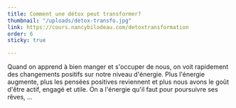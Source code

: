 ```yaml
---
title: Comment une détox peut transformer?
thumbnail: "/uploads/detox-transfo.jpg"
link: https://cours.nancybilodeau.com/detoxtransformation
order: 6
sticky: true

---
```

Quand on apprend à bien manger et s'occuper de nous, on voit rapidement des changements positifs sur notre niveau d'énergie. Plus l'énergie augmente, plus les pensées positives reviennent et plus nous avons le goût d'être actif, engagé et utile. On a l'énergie qu'il faut pour poursuivre ses rêves, ...